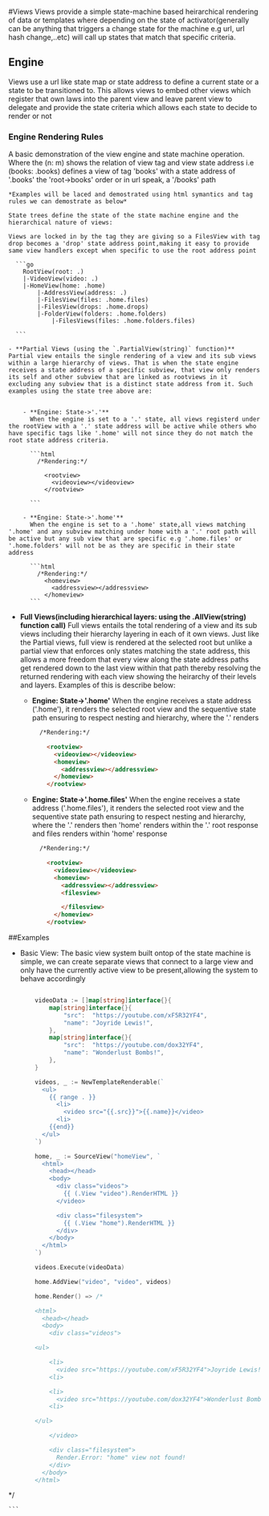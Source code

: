 #Views
 Views provide a simple state-machine based heirarchical rendering of data or templates where depending on the state of activator(generally can be anything that triggers a change state for the machine e.g url, url hash change,..etc) will call up states that match that specific criteria.

## Engine
 Views use a url like state map or state address to define a current state or a state to be transitioned to. This allows views to embed other views which register that own laws into the parent view and leave parent view to delegate and provide the state criteria which allows each state to decide to render or not

### Engine Rendering Rules
A basic demonstration of the view engine and state machine operation. Where the (n: m) shows the relation of view tag and view state address i.e (books: .books) defines a view of tag 'books' with a state address of '.books' the 'root->books' order or in url speak, a '/books' path

    *Examples will be laced and demostrated using html symantics and tag rules we can demostrate as below*

    State trees define the state of the state machine engine and the hierarchical nature of views:

    Views are locked in by the tag they are giving so a FilesView with tag drop becomes a 'drop' state address point,making it easy to provide same view handlers except when specific to use the root address point

      ```go
        RootView(root: .)
        |-VideoView(video: .)
        |-HomeView(home: .home)
            |-AddressView(address: .)
            |-FilesView(files: .home.files)
            |-FilesView(drops: .home.drops)
            |-FolderView(folders: .home.folders)
                |-FilesViews(files: .home.folders.files)

      ```

    - **Partial Views (using the `.PartialView(string)` function)**
    Partial view entails the single rendering of a view and its sub views within a large hierarchy of views. That is when the state engine receives a state address of a specific subview, that view only renders its self and other subview that are linked as rootviews in it excluding any subview that is a distinct state address from it. Such examples using the state tree above are:


        - **Engine: State->'.'**
          When the engine is set to a '.' state, all views registerd under the rootView with a '.' state address will be active while others who have specific tags like '.home' will not since they do not match the root state address criteria.

          ```html
            /*Rendering:*/

              <rootview>
                <videoview></videoview>
              </rootview>

          ```

        - **Engine: State->'.home'**
          When the engine is set to a '.home' state,all views matching '.home' and any subview matching under home with a '.' root path will be active but any sub view that are specific e.g '.home.files' or '.home.folders' will not be as they are specific in their state address

          ```html
            /*Rendering:*/
              <homeview>
                <addressview></addressview>
              </homeview>
          ```

   - **Full Views(including hierarchical layers: using the .AllView(string) function call)**
    Full views entails the total rendering of a view and its sub views including their hierarchy layering in each of it own views. Just like the Partial views, full view is rendered at the selected root but unlike a partial view that enforces only states matching the state address, this allows a more freedom that every view along the state address paths get rendered down to the last view within that path thereby resolving the returned rendering with each view showing the heirarchy of their levels and layers. Examples of this is describe below:

        - **Engine: State->'.home'**
          When the engine receives a state address ('.home'), it renders the selected root view and the sequentive state path ensuring to respect nesting and hierarchy, where the '.' renders

          ```html
            /*Rendering:*/

              <rootview>
                <videoview></videoview>
                <homeview>
                  <addressview></addressview>
                </homeview>
              </rootview>

          ```

        - **Engine: State->'.home.files'**
          When the engine receives a state address ('.home.files'), it renders the selected root view and the sequentive state path ensuring to respect nesting and hierarchy, where the '.' renders then 'home' renders within the '.' root response and files renders within 'home' response

          ```html
            /*Rendering:*/

              <rootview>
                <videoview></videoview>
                <homeview>
                  <addressview></addressview>
                  <filesview>

                  </filesview>
                </homeview>
              </rootview>

          ```

##Examples

  - Basic View:
    The basic view system built ontop of the state machine is simple, we can create separate views that connect to a large view and only have the currently active view to be present,allowing the system to behave accordingly

    ```go

      	videoData := []map[string]interface{}{
      		map[string]interface{}{
      			"src":  "https://youtube.com/xF5R32YF4",
      			"name": "Joyride Lewis!",
      		},
      		map[string]interface{}{
      			"src":  "https://youtube.com/dox32YF4",
      			"name": "Wonderlust Bombs!",
      		},
      	}

      	videos, _ := NewTemplateRenderable(`
          <ul>
            {{ range . }}
              <li>
                <video src="{{.src}}">{{.name}}</video>
              <li>
            {{end}}
          </ul>
        `)

      	home, _ := SourceView("homeView", `
          <html>
            <head></head>
            <body>
              <div class="videos">
                {{ (.View "video").RenderHTML }}
              </video>

              <div class="filesystem">
                {{ (.View "home").RenderHTML }}
              </div>
            </body>
          </html>
        `)

      	videos.Execute(videoData)

      	home.AddView("video", "video", videos)

      	home.Render() => /*

        <html>
          <head></head>
          <body>
            <div class="videos">

        <ul>

            <li>
              <video src="https://youtube.com/xF5R32YF4">Joyride Lewis!</video>
            <li>

            <li>
              <video src="https://youtube.com/dox32YF4">Wonderlust Bombs!</video>
            <li>

        </ul>

            </video>

            <div class="filesystem">
              Render.Error: "home" view not found!
            </div>
          </body>
        </html>

  */

    ```
